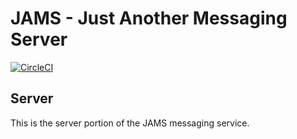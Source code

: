 JAMS - Just Another Messaging Server
=

[![CircleCI](https://circleci.com/gh/JAMSapp/JAMS-Server/tree/master.svg?style=shield)](https://circleci.com/gh/JAMSapp/JAMS-Server/tree/master)

Server
-

This is the server portion of the JAMS messaging service.
